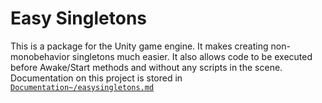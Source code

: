 # Easy Singletons

This is a package for the Unity game engine. It makes creating non-monobehavior singletons much easier. It also allows code to be executed before Awake/Start methods and without any scripts in the scene.
Documentation on this project is stored in [`Documentation~/easysingletons.md`](https://github.com/arwtsh/PrototypeGrid/blob/main/Documentation~/prototypegrid.md)
